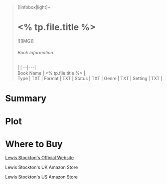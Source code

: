 > [!infobox|light]+  
> # <% tp.file.title %>    
> ![[IMG]]  
> ###### Book Information
>  |   |
> --|---|  
> Book Name | <% tp.file.title %> |  
> Type | TXT |
> Format | TXT | 
> Status | TXT | 
> Genre | TXT | 
> Setting | TXT | 

# Summary

# Plot

# Where to Buy

[Lewis Stockton's Official Website](https://www.lewisstockton.com/store)

Lewis Stockton's UK Amazon Store

Lewis Stockton's US Amazon Store